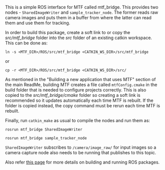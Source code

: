 This is a simple ROS interface for MTF called mtf_bridge. This provides two nodes - `SharedImageWriter` and `sample_tracker_node`.
The former reads raw camera images and puts them in a buffer from where the latter can read them and use them for tracking.

In order to build this package, create a soft link to or copy the _src/mtf_bridge_ folder into the _src_ folder of an existing catkin workspace. This can be done as:

`ln -s <MTF_DIR>/ROS/src/mtf_bridge <CATKIN_WS_DIR>/src/mtf_bridge`

or

`cp -r <MTF_DIR>/ROS/src/mtf_bridge <CATKIN_WS_DIR>/src/`

As mentioned in the "Building a new application that uses MTF" section of the main ReadMe, building MTF creates a file called `mtfConfig.cmake` in the build folder that is needed to configure projects correctly. This is also copied to the _src/mtf_bridge/cmake_ folder so creating a soft link is recommended so it updates automatically each time MTF is rebuilt. 
If the folder is copied instead, the copy command must be rerun each time MTF is rebuilt.

Finally, run `catkin_make` as usual to compile the nodes and run them as:

`rosrun mtf_bridge SharedImageWriter`

`rosrun mtf_bridge sample_tracker_node`

`SharedImageWriter` subscribes to `/camera/image_raw/` for input images so a camera capture node also needs to be running that publishes to this topic.

Also refer [this page](http://wiki.ros.org/ROS/Tutorials/BuildingPackages) for more details on building and running ROS packages.



